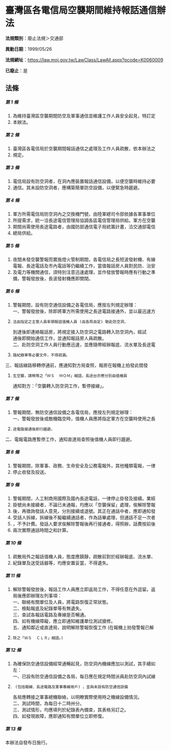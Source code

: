 # 臺灣區各電信局空襲期間維持報話通信辦法

**法規類別**：廢止法規＞交通部

**異動日期**：1999/05/26  

**法規網址**：https://law.moj.gov.tw/LawClass/LawAll.aspx?pcode=K0060009

**已廢止**：是



## 法條
##### 第 1 條
1. 為維持臺灣區空襲期間防空及軍事通信並維護工作人員安全起見，特訂定
1. 本辦法。

##### 第 2 條
1. 臺灣區各電信局於空襲期間報話通信之處理及工作人員疏散，依本辦法之
1. 規定。

##### 第 3 條
1. 電信局設有防空洞者，在洞內應裝置報話通信設備，以便空襲時維持必要
1. 通信。其未設防空洞者，應構築簡單防空設備，以便緊急時趨避。

##### 第 4 條
1. 軍方所需電信局防空洞內之交換機門號，由陸軍總司令部依據各軍事單位
1. 所提需求，統一洽長途電信管理局協調各區電信管理局供給。軍方在空襲
1. 期間尚需使用長途電路者，由國防部通信電子局統籌計畫，洽交通部電信
1. 總局供給。

##### 第 5 條
1. 夜間未發空襲警報而實施燈火管制期間，各電信局之長短波發射機、有線  
電報、長途電話及市內電話等仍繼續工作，當值報話房人員對民防、治安
1. 及電力等機關通信，須特別注意迅速處理，並作發放警報時應有行動之準  
備，警報發放後，長波發射機應即關閉。

##### 第 6 條
1. 警報期間，設有防空通信設備之各電信局，應按左列規定辦理：  
一、警報發放後，除即將軍方所需使用之長途電路接通外，並以最迅速方
1.     法由指定之主管人員率領報話值機人員 (由各局自定) 馳赴防空洞，  
    到達後即連絡報話房，將規定接入防空洞之電路轉入防空洞內，經試  
    通後即開始通信工作，並通知報話房人員疏散。  
二、赴防空洞工作人員行動應迅速，並應隨帶經辦報底、流水單及長途電
1.     路紀錄單等必要文件，不得疏漏。  
三、報話線路移轉停通前，應通知對方局查照，報房在報機上拍發此間發
1.     生空襲，請稍等之「ＷＳ  ＭＯＭ」縮語，長途台亦應分別由值機員  
    通知對方：「空襲轉入防空洞工作，暫停接線」。

##### 第 7 條
1. 警報期間，無防空通信設備之各電信局，應按左列規定辦理：  
一、警報發放後或敵機臨空時，值機人員應將指定軍方在空襲時使用之長
1.     途電路接通後即行趨避。  
二、電報電路應暫停工作，通知直達局查照後值機人員即行趨避。

##### 第 8 條
1. 警報期間，除軍事、政務、生命安全及公務電報外，其他種類電報，一律
1. 停止收發及投送。

##### 第 9 條
1. 警報期間，人工制商用國際及國內長途電話，一律停止掛發及接續。業經
1. 掛號尚未接續者，不論已未通報，均應以「空襲保留」處理，俟解除警報
1. 後，再徵詢發話人意見，分別接續或退號。其正在通話中者，應即通知發
1. 受話人拆線，拆線後不擬繼續通話者，作為話畢處理，但通話不足一次者
1. ，不予計費。發話人要求俟解除警報後再行接通者，得照辦，話費按前後
1. 兩次實際通話時間之和計算。

##### 第 10 條
1. 疏散局外之報話值機人員，態度應鎮靜，疏散前對於經辦報底、流水單、
1. 紀錄單及送受話器等，均應安置妥當，不得遺失。

##### 第 11 條
1. 解除警報發放後，報話工作人員應立即返局工作，不得任意在外逗留。返  
局後應即辦理左列事項：  
一、聯絡有關單位及人員，將電路恢復正常狀態。  
二、檢點報底及紀錄單等有無遺失。  
三、查試各報話電路及專線是否暢通。  
四、如有機線障礙，應立即通知維護單位測試搶修。  
五、通知鄰近或直達局，說明解除警報恢復工作 (在報機上拍發警報已解
1.     除之「ＷＳ  ＣＬＲ」縮語。)

##### 第 12 條
1. 為確保防空通信設備經常通暢起見，防空洞內機線應加以測試，其手續如  
左：  
一、已設有防空通信設備之各局，每日應在規定時間派員赴防空洞內試線
1.      (包括報線、長途電路及軍事專線用戶) ，並與未設有防空通信設備  
    各局應轉接之軍事總機聯絡，以明瞭實際使用時之機線設備情況。  
二、測試時間，為每日十二時卅分。  
三、測試情形，均應填列於紀錄表內備查，其表格另訂之。  
四、如發現故障，應即通知有關單位立即修復。

##### 第 13 條
本辦法自發布日施行。



